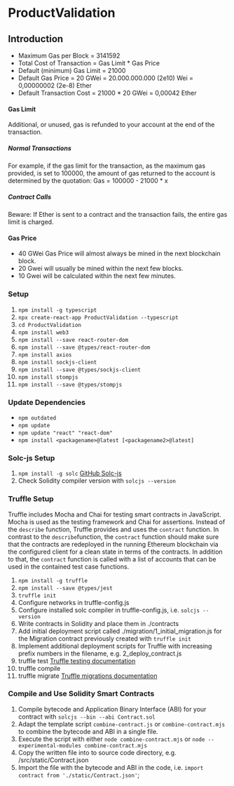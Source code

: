 # ProductValidation

## Introduction

- Maximum Gas per Block = 3141592
- Total Cost of Transaction = Gas Limit * Gas Price
- Default (minimum) Gas Limit = 21000
- Default Gas Price = 20 GWei = 20.000.000.000 (2e10) Wei = 0,00000002 (2e-8) Ether
- Default Transaction Cost = 21000 * 20 GWei = 0,00042 Ether

#### Gas Limit

Additional, or unused, gas is refunded to your account at the end of the transaction.

##### Normal Transactions

For example, if the gas limit for the transaction, as the maximum gas provided, is set to 100000, the amount of gas returned to the account is determined by the quotation: Gas = 100000 - 21000 * x

##### Contract Calls

Beware: If Ether is sent to a contract and the transaction fails, the entire gas limit is charged.

#### Gas Price

- 40 GWei Gas Price will almost always be mined in the next blockchain block.
- 20 Gwei will usually be mined within the next few blocks.
- 10 Gwei will be calculated within the next few minutes.

### Setup

1. `npm install -g typescript`
2. `npx create-react-app ProductValidation --typescript`
3. `cd ProductValidation`
4. `npm install web3`
5. `npm install --save react-router-dom`
6. `npm install --save @types/react-router-dom`
7. `npm install axios`
8. `npm install sockjs-client`
9. `npm install --save @types/sockjs-client`
10. `npm install stompjs`
11. `npm install --save @types/stompjs`

### Update Dependencies
- `npm outdated`
- `npm update`
- `npm update "react" "react-dom"`
- `npm install <packagename>@latest [<packagename2>@latest]`

### Solc-js Setup
1. `npm install -g solc` [GitHub Solc-js](https://github.com/ethereum/solc-js)
2. Check Solidity compiler version with `solcjs --version`

### Truffle Setup

Truffle includes Mocha and Chai for testing smart contracts in JavaScript. Mocha is used as the testing framework and Chai for assertions.
Instead of the `describe` function, Truffle provides and uses the `contract` function.
In contrast to the `describe`function, the `contract` function should make sure that the contracts are redeployed in the running Ethereum blockchain via the configured client for a clean state in terms of the contracts. In addition to that, the `contract` function is called with a list of accounts that can be used in the contained test case functions.

1. `npm install -g truffle`
2. `npm install --save @types/jest`
3. `truffle init`
4. Configure networks in truffle-config.js
5. Configure installed solc compiler in truffle-config.js, i.e. `solcjs --version`
6. Write contracts in Solidity and place them in ./contracts
7. Add initial deployment script called ./migration/1_initial_migration.js for the Migration contract previously created with `truffle init`
8. Implement additional deployment scripts for Truffle with increasing prefix numbers in the filename, e.g. 2_deploy_contract.js
9. truffle test [Truffle testing documentation](http://truffleframework.com/docs/getting_started/testing)
10. truffle compile
11. truffle migrate [Truffle migrations documentation](http://truffleframework.com/docs/getting_started/migrations)

### Compile and Use Solidity Smart Contracts
1. Compile bytecode and Application Binary Interface (ABI) for your contract with `solcjs --bin --abi Contract.sol`
2. Adapt the template script `combine-contract.js` or `combine-contract.mjs` to combine the bytecode and ABI in a single file.
3. Execute the script with either `node combine-contract.mjs` or `node --experimental-modules combine-contract.mjs`
4. Copy the written file into to source code directory, e.g. /src/static/Contract.json
5. Import the file with the bytecode and ABI in the code, i.e. `import contract from './static/Contract.json'`;
